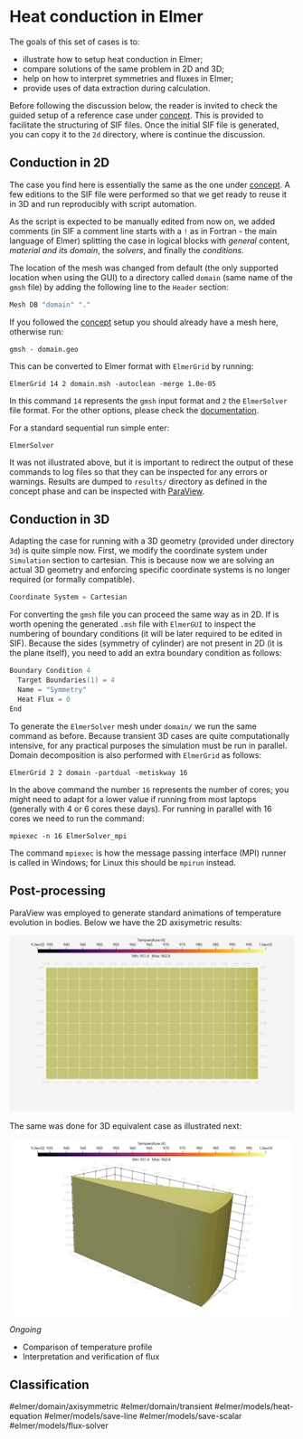 # Heat conduction in Elmer

The goals of this set of cases is to:

- illustrate how to setup heat conduction in Elmer;
- compare solutions of the same problem in 2D and 3D;
- help on how to interpret symmetries and fluxes in Elmer;
- provide uses of data extraction during calculation.

Before following the discussion below, the reader is invited to check the guided setup of a reference case under [concept](concept/README.md). This is provided to facilitate the structuring of SIF files. Once the initial SIF file is generated, you can copy it to the `2d` directory, where is continue the discussion.

## Conduction in 2D

The case you find here is essentially the same as the one under [concept](concept/README.md). A few editions to the SIF file were performed so that we get ready to reuse it in 3D and run reproducibly with script automation.

As the script is expected to be manually edited from now on, we added comments (in SIF a comment line starts with a `!` as in Fortran - the main language of Elmer) splitting the case in logical blocks with *general* content, *material and its domain*, the *solvers*, and finally the *conditions*.

The location of the mesh was changed from default (the only supported location when using the GUI) to a directory called `domain` (same name of the `gmsh` file) by adding the following line to the `Header` section:

```c
Mesh DB "domain" "."
```

If you followed the [concept](concept/README.md) setup you should already have a mesh here, otherwise run:

```shell
gmsh - domain.geo
```

This can be converted to Elmer format with `ElmerGrid` by running:

```shell
ElmerGrid 14 2 domain.msh -autoclean -merge 1.0e-05
```

In this command `14` represents the `gmsh` input format and `2` the `ElmerSolver` file format. For the other options, please check the [documentation](https://www.nic.funet.fi/pub/sci/physics/elmer/doc/ElmerGridManual.pdf).

For a standard sequential run simple enter:

```shell
ElmerSolver
```

It was not illustrated above, but it is important to redirect the output of these commands to log files so that they can be inspected for any errors or warnings. Results are dumped to `results/` directory as defined in the concept phase and can be inspected with [ParaView](../../../paraview/basics.md).

## Conduction in 3D

Adapting the case for running with a 3D geometry (provided under directory `3d`) is quite simple now. First, we modify the coordinate system under `Simulation` section to cartesian. This is because now we are solving an actual 3D geometry and enforcing specific coordinate systems is no longer required (or formally compatible).

```c
Coordinate System = Cartesian
```

For converting the `gmsh` file you can proceed the same way as in 2D. If is worth opening the generated `.msh` file with `ElmerGUI` to inspect the numbering of boundary conditions (it will be later required to be edited in SIF).  Because the sides (symmetry of cylinder) are not present in 2D (it is the plane itself), you need to add an extra boundary condition as follows:

```c
Boundary Condition 4
  Target Boundaries(1) = 4 
  Name = "Symmetry"
  Heat Flux = 0
End
```

To generate the `ElmerSolver` mesh under `domain/` we run the same command as before. Because transient 3D cases are quite computationally intensive, for any practical purposes the simulation must be run in parallel. Domain decomposition is also performed with `ElmerGrid` as follows:

```shell
ElmerGrid 2 2 domain -partdual -metiskway 16
```

In the above command the number `16` represents the number of cores; you might need to adapt for a lower value if running from most laptops (generally with 4 or 6 cores these days). For running in parallel with 16 cores we need to run the command:

```shell
mpiexec -n 16 ElmerSolver_mpi
```

The command `mpiexec` is how the message passing interface (MPI) runner is called in Windows; for Linux this should be `mpirun` instead.

## Post-processing

ParaView was employed to generate standard animations of temperature evolution in bodies. Below we have the 2D axisymetric results:

![2D Case](2d/animation/animation.gif)

The same was done for 3D equivalent case as illustrated next:

![3D Case](3d/animation/animation.gif)

*Ongoing*

- Comparison of temperature profile
- Interpretation and verification of flux

## Classification

#elmer/domain/axisymmetric
#elmer/domain/transient
#elmer/models/heat-equation 
#elmer/models/save-line
#elmer/models/save-scalar
#elmer/models/flux-solver
